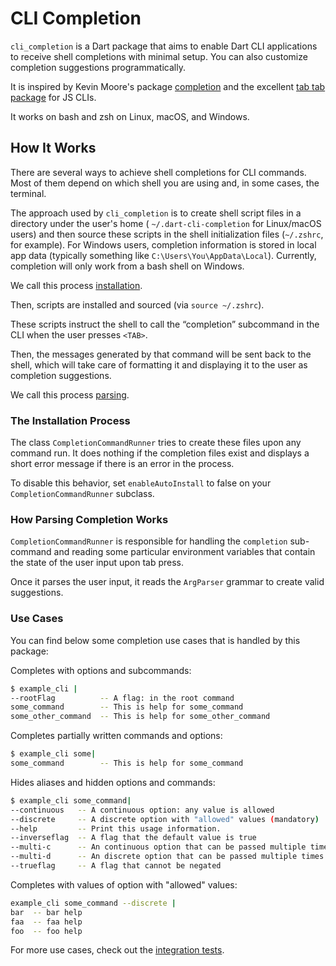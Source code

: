 # CLI Completion

`cli_completion` is a Dart package that aims to enable Dart CLI applications to receive shell completions with minimal setup. You can also customize completion suggestions programmatically.

It is inspired by Kevin Moore's package [completion](https://pub.dev/packages/completion) and the excellent [tab tab package](https://github.com/mklabs/tabtab) for JS CLIs.

It works on bash and zsh on Linux, macOS, and Windows.

## How It Works

There are several ways to achieve shell completions for CLI commands. Most of them depend on which shell you are using and, in some cases, the terminal.

The approach used by `cli_completion` is to create shell script files in a directory under the user's home ( `~/.dart-cli-completion`  for Linux/macOS users) and then source these scripts in the shell initialization files (`~/.zshrc`, for example). For Windows users, completion information is stored in local app data (typically something like `C:\Users\You\AppData\Local`). Currently, completion will only work from a bash shell on Windows.

We call this process [installation](#the-installation-process).

Then, scripts are installed and sourced (via `source ~/.zshrc`).

These scripts instruct the shell to call the “completion” subcommand in the CLI when the user presses `<TAB>`.

Then, the messages generated by that command will be sent back to the shell, which will take care of formatting it and displaying it to the user as completion suggestions.

We call this process [parsing](#how-parsing-completion-works).

### The Installation Process

The class `CompletionCommandRunner` tries to create these files upon any command run. It does nothing if the completion files exist and displays a short error message if there is an error in the process.

To disable this behavior, set `enableAutoInstall` to false on your `CompletionCommandRunner` subclass.

### How Parsing Completion Works

`CompletionCommandRunner` is responsible for handling the `completion` sub-command and reading some particular environment variables that contain the state of the user input upon tab press.

Once it parses the user input, it reads the `ArgParser` grammar to create valid suggestions.

### Use Cases

You can find below some completion use cases that is handled by this package:

Completes with options and subcommands:
```bash
$ example_cli |
--rootFlag          -- A flag: in the root command
some_command        -- This is help for some_command
some_other_command  -- This is help for some_other_command
```

Completes partially written commands and options:
```bash
$ example_cli some|
some_command        -- This is help for some_command
```

Hides aliases and hidden options and commands:
```bash
$ example_cli some_command|
--continuous   -- A continuous option: any value is allowed
--discrete     -- A discrete option with "allowed" values (mandatory)
--help         -- Print this usage information.
--inverseflag  -- A flag that the default value is true
--multi-c      -- An continuous option that can be passed multiple times
--multi-d      -- An discrete option that can be passed multiple times 
--trueflag     -- A flag that cannot be negated
```
 
Completes with values of option with "allowed" values:
```bash
example_cli some_command --discrete |
bar  -- bar help
faa  -- faa help
foo  -- foo help
```

For more use cases, check out the [integration tests](https://github.com/VeryGoodOpenSource/cli_completion/blob/main/example/test/integration/completion_integration_test.dart).
